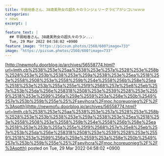 ```yaml
---
title: 平田裕香さん、38歳美熟女の超久々のランジェリーグラビアがシコいｗｗｗ
categories:
- news
excerpt: |
  
feature_text: |
  ## 平田裕香さん、38歳美熟女の超久々のラン...
  Tue, 29 Mar 2022 04:58:02 +0900
feature_image: "https://picsum.photos/2560/600?image=733"
image: "https://picsum.photos/2560/600?image=733"
---
```


[http://newmofu.doorblog.jp/archives/56558774.html?url=lmth.cb%2538%253e%25aa%2538%253e%257a%2528%253e%258b%2528%253e%253b%2538%253e%259a%2538%253e%25ea%2518%253e%2558%2508%253e%2558%259b%254e%2558%256b%258e%25ea%2518%253e%253b%255a%255e%25f9%2568%257e%25e8%25eb%257e%253b%25da%256e%258318%2508%253e%2539%2528%253e%2559%2518%253e%2599%256a%259e%2559%253a%258e%250b%2549%257e%253b%259b%255e%25%2Fsevihcra%2Fmoc.hcoreuonieg%2F%2F%3Asptth](http://newmofu.doorblog.jp/archives/56558774.html?url=lmth.cb%2538%253e%25aa%2538%253e%257a%2528%253e%258b%2528%253e%253b%2538%253e%259a%2538%253e%25ea%2518%253e%2558%2508%253e%2558%259b%254e%2558%256b%258e%25ea%2518%253e%253b%255a%255e%25f9%2568%257e%25e8%25eb%257e%253b%25da%256e%258318%2508%253e%2539%2528%253e%2559%2518%253e%2599%256a%259e%2559%253a%258e%250b%2549%257e%253b%259b%255e%25%2Fsevihcra%2Fmoc.hcoreuonieg%2F%2F%3Asptth)
posted on Tue, 29 Mar 2022 04:58:02 +0900

<!--more-->


